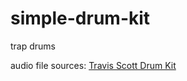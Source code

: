 # simple-drum-kit

trap drums

audio file sources: [Travis Scott Drum Kit](https://soundpacks.com/free-sound-packs/travis-scott-drum-kit/)

